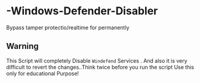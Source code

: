 # -Windows-Defender-Disabler
Bypass tamper protectio/realtime for permanently

 ## Warning 
  This Script will completely Disable `Windefend` Services . And also it is very difficult to revert the changes..Think twice before you run the script
  Use this only for educational Purpose!
